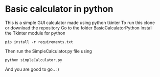 # Basic calculator in python
This is a simple GUI calculator made using python tkinter
To run this clone or download the repository
Go to the folder BasicCalculatorPython
Install the Tkinter module for python


    pip install -r requirements.txt
Then run the SimpleCalculator.py file using

    python simpleCalculator.py
    
And you are good to go.. :)

